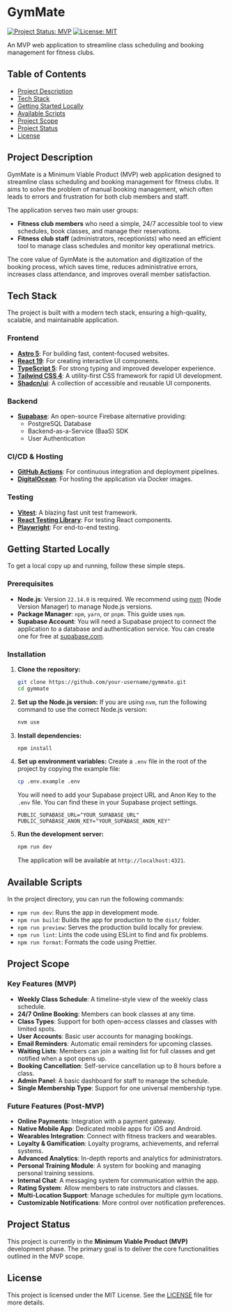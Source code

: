 # GymMate

[![Project Status: MVP](https://img.shields.io/badge/status-MVP-green.svg)](https://shields.io/)
[![License: MIT](https://img.shields.io/badge/License-MIT-yellow.svg)](https://opensource.org/licenses/MIT)

An MVP web application to streamline class scheduling and booking management for fitness clubs.

## Table of Contents

- [Project Description](#project-description)
- [Tech Stack](#tech-stack)
- [Getting Started Locally](#getting-started-locally)
- [Available Scripts](#available-scripts)
- [Project Scope](#project-scope)
- [Project Status](#project-status)
- [License](#license)

## Project Description

GymMate is a Minimum Viable Product (MVP) web application designed to streamline class scheduling and booking management for fitness clubs. It aims to solve the problem of manual booking management, which often leads to errors and frustration for both club members and staff.

The application serves two main user groups:

- **Fitness club members** who need a simple, 24/7 accessible tool to view schedules, book classes, and manage their reservations.
- **Fitness club staff** (administrators, receptionists) who need an efficient tool to manage class schedules and monitor key operational metrics.

The core value of GymMate is the automation and digitization of the booking process, which saves time, reduces administrative errors, increases class attendance, and improves overall member satisfaction.

## Tech Stack

The project is built with a modern tech stack, ensuring a high-quality, scalable, and maintainable application.

### Frontend

- **[Astro 5](https://astro.build/)**: For building fast, content-focused websites.
- **[React 19](https://react.dev/)**: For creating interactive UI components.
- **[TypeScript 5](https://www.typescriptlang.org/)**: For strong typing and improved developer experience.
- **[Tailwind CSS 4](https://tailwindcss.com/)**: A utility-first CSS framework for rapid UI development.
- **[Shadcn/ui](https://ui.shadcn.com/)**: A collection of accessible and reusable UI components.

### Backend

- **[Supabase](https://supabase.io/)**: An open-source Firebase alternative providing:
  - PostgreSQL Database
  - Backend-as-a-Service (BaaS) SDK
  - User Authentication

### CI/CD & Hosting

- **[GitHub Actions](https://github.com/features/actions)**: For continuous integration and deployment pipelines.
- **[DigitalOcean](https://www.digitalocean.com/)**: For hosting the application via Docker images.

### Testing

- **[Vitest](https://vitest.dev/)**: A blazing fast unit test framework.
- **[React Testing Library](https://testing-library.com/docs/react-testing-library/intro/)**: For testing React components.
- **[Playwright](https://playwright.dev/)**: For end-to-end testing.

## Getting Started Locally

To get a local copy up and running, follow these simple steps.

### Prerequisites

- **Node.js**: Version `22.14.0` is required. We recommend using [nvm](https://github.com/nvm-sh/nvm) (Node Version Manager) to manage Node.js versions.
- **Package Manager**: `npm`, `yarn`, or `pnpm`. This guide uses `npm`.
- **Supabase Account**: You will need a Supabase project to connect the application to a database and authentication service. You can create one for free at [supabase.com](https://supabase.com).

### Installation

1.  **Clone the repository:**

    ```sh
    git clone https://github.com/your-username/gymmate.git
    cd gymmate
    ```

2.  **Set up the Node.js version:**
    If you are using `nvm`, run the following command to use the correct Node.js version:

    ```sh
    nvm use
    ```

3.  **Install dependencies:**

    ```sh
    npm install
    ```

4.  **Set up environment variables:**
    Create a `.env` file in the root of the project by copying the example file:

    ```sh
    cp .env.example .env
    ```

    You will need to add your Supabase project URL and Anon Key to the `.env` file. You can find these in your Supabase project settings.

    ```env
    PUBLIC_SUPABASE_URL="YOUR_SUPABASE_URL"
    PUBLIC_SUPABASE_ANON_KEY="YOUR_SUPABASE_ANON_KEY"
    ```

5.  **Run the development server:**
    ```sh
    npm run dev
    ```
    The application will be available at `http://localhost:4321`.

## Available Scripts

In the project directory, you can run the following commands:

- `npm run dev`: Runs the app in development mode.
- `npm run build`: Builds the app for production to the `dist/` folder.
- `npm run preview`: Serves the production build locally for preview.
- `npm run lint`: Lints the code using ESLint to find and fix problems.
- `npm run format`: Formats the code using Prettier.

## Project Scope

### Key Features (MVP)

- **Weekly Class Schedule**: A timeline-style view of the weekly class schedule.
- **24/7 Online Booking**: Members can book classes at any time.
- **Class Types**: Support for both open-access classes and classes with limited spots.
- **User Accounts**: Basic user accounts for managing bookings.
- **Email Reminders**: Automatic email reminders for upcoming classes.
- **Waiting Lists**: Members can join a waiting list for full classes and get notified when a spot opens up.
- **Booking Cancellation**: Self-service cancellation up to 8 hours before a class.
- **Admin Panel**: A basic dashboard for staff to manage the schedule.
- **Single Membership Type**: Support for one universal membership type.

### Future Features (Post-MVP)

- **Online Payments**: Integration with a payment gateway.
- **Native Mobile App**: Dedicated mobile apps for iOS and Android.
- **Wearables Integration**: Connect with fitness trackers and wearables.
- **Loyalty & Gamification**: Loyalty programs, achievements, and referral systems.
- **Advanced Analytics**: In-depth reports and analytics for administrators.
- **Personal Training Module**: A system for booking and managing personal training sessions.
- **Internal Chat**: A messaging system for communication within the app.
- **Rating System**: Allow members to rate instructors and classes.
- **Multi-Location Support**: Manage schedules for multiple gym locations.
- **Customizable Notifications**: More control over notification preferences.

## Project Status

This project is currently in the **Minimum Viable Product (MVP)** development phase. The primary goal is to deliver the core functionalities outlined in the MVP scope.

## License

This project is licensed under the MIT License. See the [LICENSE](LICENSE) file for more details.
